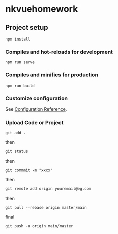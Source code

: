# nkvuehomework

## Project setup
```
npm install
```

### Compiles and hot-reloads for development
```
npm run serve
```

### Compiles and minifies for production
```
npm run build
```

### Customize configuration
See [Configuration Reference](https://cli.vuejs.org/config/).

### Upload Code or Project
```
git add .
```
then
```
git status
```
then
```
git commmit -m "xxxx"
```
then
```
git remote add origin youremail@eg.com
```
then
```
git pull --rebase origin master/main
```
final
```
git push -u origin main/master
```
